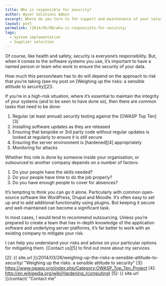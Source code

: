 ```yaml
---
title: Who is responsible for security?
author: Wyver Solutions Admin
excerpt: Where do you turn to for support and maintenance of your valuable software systems? What would be the risk to you if they were attacked? my recommendation is to out-source wherever possible.
layout: post
permalink: /2014/05/08/who-is-responsible-for-security/
tags:
  - System implementation
  - Supplier selection
---
```

Of course, like health and safety, security is everyone&#8217;s responsibility. But, when it comes to the software systems you use, it&#8217;s important to have a named person or team who work to ensure the security of your data.

How much this person/team has to do will depend on the approach to risk that you&#8217;re taking (see my post on [Weighing up the risks: a sensible attitude to security][2]).

If you&#8217;re in a high-risk situation, where it&#8217;s essential to maintain the integrity of your systems (and to be seen to have done so), then there are common tasks that need to be done:

  1. Regular (at least annual) security testing against the [OWASP Top Ten][3]
  2. Installing software updates as they are released
  3. Ensuring that bespoke or 3rd party code without regular updates is looked at regularly to ensure it is still secure
  4. Ensuring the server environment is [hardened][4] appropriately
  5. Monitoring for attacks

Whether this role is done by someone inside your organisation, or outsourced to another company depends on a number of factors:

  1. Do your people have the skills needed?
  2. Do your people have time to do the job properly?
  3. Do you have enough people to cover for absences?

It&#8217;s tempting to think you can go it alone. Particularly with common open-source software like WordPress, Drupal and Moodle. It&#8217;s often easy to set up and to add additional functionality using plugins. But keeping it secure and well-maintained can become a significant task.

In most cases, I would tend to recommend outsourcing. Unless you&#8217;re prepared to create a team that has in-depth knowledge of the application software and underlying server platforms, it&#8217;s far better to work with an existing company to mitigate your risk.

I can help you understand your risks and advise on your particular options for mitigating them. [Contact us][5] to find out more about my services.


 [2]: {{ site.url }}/2014/03/26/weighing-up-the-risks-a-sensible-attitude-to-security/ "Weighing up the risks: a sensible attitude to security"
 [3]: https://www.owasp.org/index.php/Category:OWASP_Top_Ten_Project
 [4]: http://en.wikipedia.org/wiki/Hardening_(computing)
 [5]: {{ site.url }}/contact/ "Contact me"
